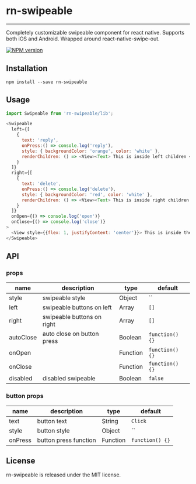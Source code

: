 # rn-swipeable
---

Completely customizable swipeable component for react native. Supports both iOS and Android. Wrapped around react-native-swipe-out.

[![NPM version][npm-image]][npm-url]

[npm-image]: http://img.shields.io/npm/v/rn-swipeable.svg?style=flat-square
[npm-url]: http://npmjs.org/package/rn-swipeable

## Installation

`npm install --save rn-swipeable`

## Usage

```js
import Swipeable from 'rn-swipeable/lib';

<Swipeable
  left={[
    {
      text: 'reply',
      onPress:() => console.log('reply'),
      style: { backgroundColor: 'orange', color: 'white' },
      renderChildren: () => <View><Text> This is inside left children </Text></View>
    }
  ]}
  right={[
    {
      text: 'delete',
      onPress:() => console.log('delete'),
      style: { backgroundColor: 'red', color: 'white' },
      renderChildren: () => <View><Text> This is inside right children </Text></View>
    }
  ]}
  onOpen={() => console.log('open')}
  onClose={() => console.log('close')}
>
  <View style={{flex: 1, justifyContent: 'center'}}> This is inside the swipeable component </View>
</Swipeable>
```

## API

### props

| name        | description                   | type   | default    |
|-------------|------------------------|--------|------------|
| style       | swipeable style      | Object | `` |
| left       | swipeable buttons on left      | Array | `[]` |
| right       | swipeable buttons on right      | Array | `[]` |
| autoClose       | auto close on button press   | Boolean | `function() {}` |
| onOpen       |       | Function | `function() {}` |
| onClose       |       | Function | `function() {}` |
| disabled       |   disabled swipeable    | Boolean | `false` |

### button props

| name        | description                   | type   | default    |
|-------------|------------------------|--------|------------|
| text       | button text     | String | `Click` |
| style       | button style     | Object | `` |
| onPress       | button press function      | Function | `function() {}` |

## License

rn-swipeable is released under the MIT license.
